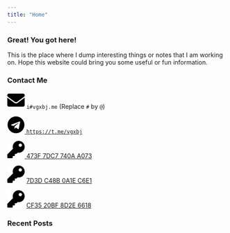 ```yaml
---
title: "Home"
---
```


### Great! You got here!
This is the place where I dump interesting things or notes that I am working on. Hope this website could bring you some useful or fun information.

### Contact Me
<span><img src="/img/envelope-solid.svg"> `i#vgxbj.me` (Replace `#` by `@`) </span>

<span><img src="/img/telegram-brands.svg"><a href="https://t.me/vgxbj"> `https://t.me/vgxbj` </span>

<span><img src="/img/key-solid.svg"> [473F 7DC7 740A A073](https://keybase.io/vgxbj/pgp_keys.asc?fingerprint=98edd031854ea2b1f251e841473f7dc7740aa073) </span>

<span><img src="/img/key-solid.svg"> [7D3D C48B 0A1E C6E1](https://keybase.io/vgxbj/pgp_keys.asc?fingerprint=92e1201290c920dc4735e0f47d3dc48b0a1ec6e1) </span>

<span><img src="/img/key-solid.svg"> [CF35 20BF 8D2E 6618](https://keybase.io/vgxbj/pgp_keys.asc?fingerprint=1de866c075c74b9ba8e9503ccf3520bf8d2e6618) </span>

### Recent Posts
